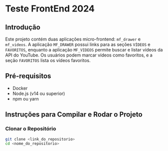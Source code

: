 # Teste FrontEnd 2024

## Introdução
Este projeto contém duas aplicações micro-frontend: `mf_drawer` e `mf_videos`. A aplicação `MF_DRAWER` possui links para as seções `VÍDEOS` e `FAVORITOS`, enquanto a aplicação `MF_VIDEOS` permite buscar e listar vídeos da API do YouTube. Os usuários podem marcar vídeos como favoritos, e a seção `FAVORITOS` lista os vídeos favoritos.

## Pré-requisitos
- Docker
- Node.js (v14 ou superior)
- npm ou yarn

## Instruções para Compilar e Rodar o Projeto

### Clonar o Repositório
```bash
git clone <link_do_repositorio>
cd <nome_do_repositorio>

